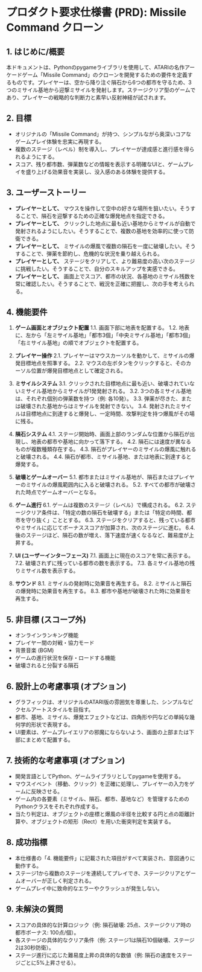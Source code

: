 # プロダクト要求仕様書 (PRD): Missile Command クローン

## 1. はじめに/概要

本ドキュメントは、Pythonのpygameライブラリを使用して、ATARIの名作アーケードゲーム「Missile Command」のクローンを開発するための要件を定義するものです。プレイヤーは、空から降り注ぐ隕石から6つの都市を守るため、3つのミサイル基地から迎撃ミサイルを発射します。ステージクリア型のゲームであり、プレイヤーの戦略的な判断力と素早い反射神経が試されます。

## 2. 目標

*   オリジナルの「Missile Command」が持つ、シンプルながら奥深いコアなゲームプレイ体験を忠実に再現する。
*   複数のステージ（レベル）制を導入し、プレイヤーが達成感と進行感を得られるようにする。
*   スコア、残り都市数、弾薬数などの情報を表示する明確なUIと、ゲームプレイを盛り上げる効果音を実装し、没入感のある体験を提供する。

## 3. ユーザーストーリー

*   **プレイヤーとして、** マウスを操作して空中の好きな場所を狙いたい。そうすることで、隕石を迎撃するための正確な爆発地点を指定できる。
*   **プレイヤーとして、** クリックした地点に最も近い基地からミサイルが自動で発射されるようにしたい。そうすることで、複数の基地を効率的に使って防衛できる。
*   **プレイヤーとして、** ミサイルの爆風で複数の隕石を一度に破壊したい。そうすることで、弾薬を節約し、危機的な状況を乗り越えられる。
*   **プレイヤーとして、** ステージをクリアして、より難易度の高い次のステージに挑戦したい。そうすることで、自分のスキルアップを実感できる。
*   **プレイヤーとして、** 画面上でスコア、都市の状況、各基地のミサイル残数を常に確認したい。そうすることで、戦況を正確に把握し、次の手を考えられる。

## 4. 機能要件

1.  **ゲーム画面とオブジェクト配置**
    1.1. 画面下部に地表を配置する。
    1.2. 地表に、左から「左ミサイル基地」「都市3個」「中央ミサイル基地」「都市3個」「右ミサイル基地」の順でオブジェクトを配置する。

2.  **プレイヤー操作**
    2.1. プレイヤーはマウスカーソルを動かして、ミサイルの爆発目標地点を照準する。
    2.2. マウスの左ボタンをクリックすると、そのカーソル位置が爆発目標地点として確定される。

3.  **ミサイルシステム**
    3.1. クリックされた目標地点に最も近い、破壊されていないミサイル基地からミサイルが1発発射される。
    3.2. 3つの各ミサイル基地は、それぞれ個別の弾薬数を持つ（例: 各10発）。
    3.3. 弾薬が尽きた、または破壊された基地からはミサイルを発射できない。
    3.4. 発射されたミサイルは目標地点に到達すると爆発し、一定時間、攻撃判定を持つ爆風がその場に残る。

4.  **隕石システム**
    4.1. ステージ開始時、画面上部のランダムな位置から隕石が出現し、地表の都市や基地に向かって落下する。
    4.2. 隕石には速度が異なるものが複数種類存在する。
    4.3. 隕石がプレイヤーのミサイルの爆風に触れると破壊される。
    4.4. 隕石が都市、ミサイル基地、または地表に到達すると爆発する。

5.  **破壊とゲームオーバー**
    5.1. 都市またはミサイル基地が、隕石またはプレイヤーのミサイルの爆風範囲内に入ると破壊される。
    5.2. すべての都市が破壊された時点でゲームオーバーとなる。

6.  **ゲーム進行**
    6.1. ゲームは複数のステージ（レベル）で構成される。
    6.2. ステージクリア条件は、「特定の数の隕石を破壊する」または「特定の時間、都市を守り抜く」こととする。
    6.3. ステージをクリアすると、残っている都市やミサイルに応じてボーナススコアが加算され、次のステージに進む。
    6.4.後のステージほど、隕石の数が増え、落下速度が速くなるなど、難易度が上昇する。

7.  **UI (ユーザーインターフェース)**
    7.1. 画面上に現在のスコアを常に表示する。
    7.2. 破壊されずに残っている都市の数を表示する。
    7.3. 各ミサイル基地の残りミサイル数を表示する。

8.  **サウンド**
    8.1. ミサイルの発射時に効果音を再生する。
    8.2. ミサイルと隕石の爆発時に効果音を再生する。
    8.3. 都市や基地が破壊された時に効果音を再生する。

## 5. 非目標 (スコープ外)

*   オンラインランキング機能
*   プレイヤー間の対戦・協力モード
*   背景音楽 (BGM)
*   ゲームの進行状況を保存・ロードする機能
*   破壊されると分裂する隕石

## 6. 設計上の考慮事項 (オプション)

*   グラフィックは、オリジナルのATARI版の雰囲気を尊重した、シンプルなピクセルアートスタイルを目指す。
*   都市、基地、ミサイル、爆発エフェクトなどは、四角形や円などの単純な幾何学的形状で表現する。
*   UI要素は、ゲームプレイエリアの邪魔にならないよう、画面の上部または下部にまとめて配置する。

## 7. 技術的な考慮事項 (オプション)

*   開発言語としてPython、ゲームライブラリとしてpygameを使用する。
*   マウスイベント（移動、クリック）を正確に処理し、プレイヤーの入力をゲームに反映させる。
*   ゲーム内の各要素（ミサイル、隕石、都市、基地など）を管理するためのPythonクラスをそれぞれ作成する。
*   当たり判定は、オブジェクトの座標と爆風の半径を比較する円と点の距離計算や、オブジェクトの矩形（Rect）を用いた衝突判定を実装する。

## 8. 成功指標

*   本仕様書の「4. 機能要件」に記載された項目がすべて実装され、意図通りに動作する。
*   ステージ1から複数のステージを連続してプレイでき、ステージクリアとゲームオーバーが正しく判定される。
*   ゲームプレイ中に致命的なエラーやクラッシュが発生しない。

## 9. 未解決の質問

*   スコアの具体的な計算ロジック（例: 隕石破壊: 25点、ステージクリア時の都市ボーナス: 100点/個）。
*   各ステージの具体的なクリア条件（例: ステージ1は隕石10個破壊、ステージ2は30秒防衛）。
*   ステージ進行に応じた難易度上昇の具体的な数値（例: 隕石の速度をステージごとに5%上昇させる）。